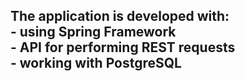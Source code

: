 <h2 aline="left"> 
  The application is developed with: <br>
- using Spring Framework <br>
- API for performing REST requests <br>
- working with PostgreSQL <br>
</h2>
